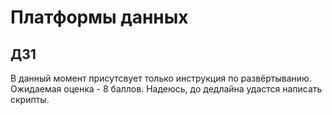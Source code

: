 # Платформы данных

## ДЗ1

В данный момент присутсвует только инструкция по развёртыванию. Ожидаемая оценка - 8 баллов. Надеюсь, до дедлайна удастся написать скрипты.

